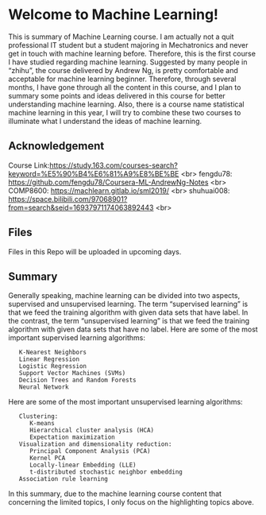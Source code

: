 # Welcome to Machine Learning!

This is summary of Machine Learning course. I am actually not a quit professional IT student but a student majoring in Mechatronics and never get in touch with machine learning before. Therefore, this is the first course I have studied regarding machine learning. Suggested by many people in “zhihu”, the course delivered by Andrew Ng, is pretty comfortable and acceptable for machine learning beginner. Therefore, through several months, I have gone through all the content in this course, and I plan to summary some points and ideas delivered in this course for better understanding machine learning. Also, there is a course name statistical machine learning in this year, I will try to combine these two courses to illuminate what I understand the ideas of machine learning.




## Acknowledgement
Course Link:https://study.163.com/courses-search?keyword=%E5%90%B4%E6%81%A9%E8%BE%BE \<br>
fengdu78: https://github.com/fengdu78/Coursera-ML-AndrewNg-Notes \<br>
COMP8600: https://machlearn.gitlab.io/sml2019/ \<br>
shuhuai008: https://space.bilibili.com/97068901?from=search&seid=16937971174063892443 \<br>
 
## Files

Files in this Repo will be uploaded in upcoming days.



## Summary
Generally speaking, machine learning can be divided into two aspects, supervised and unsupervised learning. The term “supervised learning” is that we feed the training algorithm with given data sets that have label. In the contrast, the term “unsupervised learning” is that we feed the training algorithm with given data sets that have no label.
Here are some of the most important supervised learning algorithms:

       K-Nearest Neighbors 
       Linear Regression
       Logistic Regression
       Support Vector Machines (SVMs)
       Decision Trees and Random Forests
       Neural Network

Here are some of the most important unsupervised learning algorithms:

       Clustering:
          K-means
          Hierarchical cluster analysis (HCA)
          Expectation maximization
       Visualization and dimensionality reduction:
          Principal Component Analysis (PCA)
          Kernel PCA
          Locally-linear Embedding (LLE)
          t-distributed stochastic neighbor embedding 
       Association rule learning
    
In this summary, due to the machine learning course content that concerning the limited topics, I only focus on the highlighting topics above.

